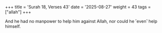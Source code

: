 +++
title = 'Surah 18, Verses 43'
date = '2025-08-27'
weight = 43
tags = ["allah"]
+++

And he had no manpower to help him against Allah, nor could he ˹even˺ help himself.